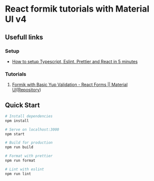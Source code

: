 # React formik tutorials with Material UI v4

## Usefull links

### Setup

- [How to setup Typescript, Eslint, Prettier and React in 5 minutes](https://itnext.io/how-to-setup-typescript-eslint-prettier-and-react-in-5-minutes-44cfe8af5081)

### Tutorials

1. [Formik with Basic Yup Validation - React Forms || Material UI](https://www.youtube.com/watch?v=IwbgS2LZugw&ab_channel=Codenemy)([Repository](https://github.com/vikas62081/YT/tree/basicFormValidation))

## Quick Start

```bash
# Install dependencies
npm install

# Serve on localhost:3000
npm start

# Build for production
npm run build

# Format with prettier
npm run format

# Lint with eslint
npm run lint
```
